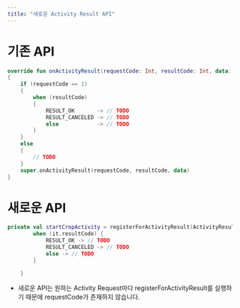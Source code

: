 ```yaml
---
title: "새로운 Activity Result API"
---
```


# 기존 API

```kt
override fun onActivityResult(requestCode: Int, resultCode: Int, data: Intent?)
{
    if (requestCode == 1)
    {
        when (resultCode)
        {
            RESULT_OK       -> // TODO
            RESULT_CANCELED -> // TODO
            else            -> // TODO
        }
    }
    else
    {
        // TODO
    }
    super.onActivityResult(requestCode, resultCode, data)
}
```

# 새로운 API

```kt
private val startCropActivity = registerForActivityResult(ActivityResultContracts.StartActivityForResult()) {
        when (it.resultCode) {
            RESULT_OK -> // TODO
            RESULT_CANCELED -> // TODO
            else -> // TODO
        }

    }
```

* 새로운 API는 원하는 Activity Request마다 registerForActivityResult를 실행하기 때문에 requestCode가 존재하지 않습니다.
